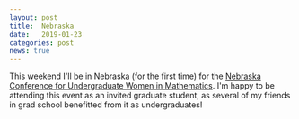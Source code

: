 ```yaml
---
layout: post
title:  Nebraska
date:   2019-01-23
categories: post
news: true
---
```

This weekend I'll be in Nebraska (for the first time) for the [Nebraska Conference for Undergraduate
Women in Mathematics](https://www.math.unl.edu/~ncuwm/21stAnnual/). 
I'm happy to be attending this event as an invited graduate student, as several of
my friends in grad school benefitted from it as undergraduates!
